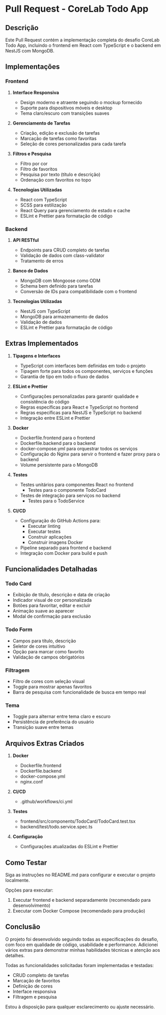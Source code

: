 # Pull Request - CoreLab Todo App

## Descrição

Este Pull Request contém a implementação completa do desafio CoreLab Todo App, incluindo o frontend em React com TypeScript e o backend em NestJS com MongoDB.

## Implementações

### Frontend

1. **Interface Responsiva**
   - Design moderno e atraente seguindo o mockup fornecido
   - Suporte para dispositivos móveis e desktop
   - Tema claro/escuro com transições suaves

2. **Gerenciamento de Tarefas**
   - Criação, edição e exclusão de tarefas
   - Marcação de tarefas como favoritas
   - Seleção de cores personalizadas para cada tarefa

3. **Filtros e Pesquisa**
   - Filtro por cor
   - Filtro de favoritos
   - Pesquisa por texto (título e descrição)
   - Ordenação com favoritos no topo

4. **Tecnologias Utilizadas**
   - React com TypeScript
   - SCSS para estilização
   - React Query para gerenciamento de estado e cache
   - ESLint e Prettier para formatação de código

### Backend

1. **API RESTful**
   - Endpoints para CRUD completo de tarefas
   - Validação de dados com class-validator
   - Tratamento de erros

2. **Banco de Dados**
   - MongoDB com Mongoose como ODM
   - Schema bem definido para tarefas
   - Conversão de IDs para compatibilidade com o frontend

3. **Tecnologias Utilizadas**
   - NestJS com TypeScript
   - MongoDB para armazenamento de dados
   - Validação de dados
   - ESLint e Prettier para formatação de código

## Extras Implementados

1. **Tipagens e Interfaces**
   - TypeScript com interfaces bem definidas em todo o projeto
   - Tipagem forte para todos os componentes, serviços e funções
   - Garantia de tipo em todo o fluxo de dados

2. **ESLint e Prettier**
   - Configurações personalizadas para garantir qualidade e consistência do código
   - Regras específicas para React e TypeScript no frontend
   - Regras específicas para NestJS e TypeScript no backend
   - Integração entre ESLint e Prettier

3. **Docker**
   - Dockerfile.frontend para o frontend
   - Dockerfile.backend para o backend
   - docker-compose.yml para orquestrar todos os serviços
   - Configuração do Nginx para servir o frontend e fazer proxy para o backend
   - Volume persistente para o MongoDB

4. **Testes**
   - Testes unitários para componentes React no frontend
     - Testes para o componente TodoCard
   - Testes de integração para serviços no backend
     - Testes para o TodoService

5. **CI/CD**
   - Configuração do GitHub Actions para:
     - Executar linting
     - Executar testes
     - Construir aplicações
     - Construir imagens Docker
   - Pipeline separado para frontend e backend
   - Integração com Docker para build e push

## Funcionalidades Detalhadas

### Todo Card
- Exibição de título, descrição e data de criação
- Indicador visual de cor personalizada
- Botões para favoritar, editar e excluir
- Animação suave ao aparecer
- Modal de confirmação para exclusão

### Todo Form
- Campos para título, descrição
- Seletor de cores intuitivo
- Opção para marcar como favorito
- Validação de campos obrigatórios

### Filtragem
- Filtro de cores com seleção visual
- Toggle para mostrar apenas favoritos
- Barra de pesquisa com funcionalidade de busca em tempo real

### Tema
- Toggle para alternar entre tema claro e escuro
- Persistência de preferência do usuário
- Transição suave entre temas

## Arquivos Extras Criados

1. **Docker**
   - Dockerfile.frontend
   - Dockerfile.backend
   - docker-compose.yml
   - nginx.conf

2. **CI/CD**
   - .github/workflows/ci.yml

3. **Testes**
   - frontend/src/components/TodoCard/TodoCard.test.tsx
   - backend/test/todo.service.spec.ts

4. **Configuração**
   - Configurações atualizadas do ESLint e Prettier

## Como Testar

Siga as instruções no README.md para configurar e executar o projeto localmente.

Opções para executar:
1. Executar frontend e backend separadamente (recomendado para desenvolvimento)
2. Executar com Docker Compose (recomendado para produção)

## Conclusão

O projeto foi desenvolvido seguindo todas as especificações do desafio, com foco em qualidade de código, usabilidade e performance. Adicionei vários extras para demonstrar minhas habilidades técnicas e atenção aos detalhes.

Todas as funcionalidades solicitadas foram implementadas e testadas:
- CRUD completo de tarefas
- Marcação de favoritos
- Definição de cores
- Interface responsiva
- Filtragem e pesquisa

Estou à disposição para qualquer esclarecimento ou ajuste necessário. 